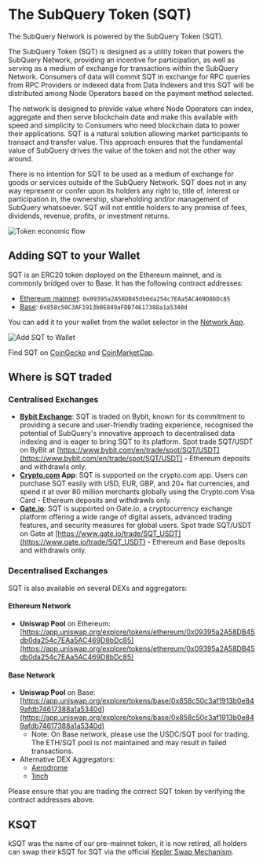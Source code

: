 # The SubQuery Token (SQT)

The SubQuery Network is powered by the SubQuery Token (SQT).

The SubQuery Token (SQT) is designed as a utility token that powers the SubQuery Network, providing an incentive for participation, as well as serving as a medium of exchange for transactions within the SubQuery Network. Consumers of data will commit SQT in exchange for RPC queries from RPC Providers or indexed data from Data Indexers and this SQT will be distributed among Node Operators based on the payment method selected.

The network is designed to provide value where Node Operators can index, aggregate and then serve blockchain data and make this available with speed and simplicity to Consumers who need blockchain data to power their applications. SQT is a natural solution allowing market participants to transact and transfer value. This approach ensures that the fundamental value of SubQuery drives the value of the token and not the other way around.

There is no intention for SQT to be used as a medium of exchange for goods or services outside of the SubQuery Network. SQT does not in any way represent or confer upon its holders any right to, title of, interest or participation in, the ownership, shareholding and/or management of SubQuery whatsoever. SQT will not entitle holders to any promise of fees, dividends, revenue, profits, or investment returns.

![Token economic flow](/assets/img/network/token_economy.png)

## Adding SQT to your Wallet

SQT is an ERC20 token deployed on the Ethereum mainnet, and is commonly bridged over to Base. It has the following contract addresses:

- [Ethereum mainnet](https://etherscan.io/token/0x09395a2A58DB45db0da254c7EAa5AC469D8bDc85): `0x09395a2A58DB45db0da254c7EAa5AC469D8bDc85`
- [Base](https://basescan.org/token/0x858c50C3AF1913b0E849aFDB74617388a1a5340d): `0x858c50C3AF1913b0E849aFDB74617388a1a5340d`

You can add it to your wallet from the wallet selector in the [Network App](https://app.subquery.network/explorer).

![Add SQT to Wallet](/assets/img/network/kSQT_add_wallet.png)

Find SQT on [CoinGecko](https://www.coingecko.com/en/coins/subquery-network) and [CoinMarketCap](https://coinmarketcap.com/currencies/subquery-network/).

## Where is SQT traded

### Centralised Exchanges

- **[Bybit Exchange](https://www.bybit.com/)**: SQT is traded on Bybit, known for its commitment to providing a secure and user-friendly trading experience, recognised the potential of SubQuery's innovative approach to decentralised data indexing and is eager to bring SQT to its platform. Spot trade SQT/USDT on ByBit at [https://www.bybit.com/en/trade/spot/SQT/USDT](https://www.bybit.com/en/trade/spot/SQT/USDT) - Ethereum deposits and withdrawls only.
- **[Crypto.com](https://crypto.com/price/subquery-network) App**: SQT is supported on the crypto.com app. Users can purchase SQT easily with USD, EUR, GBP, and 20+ fiat currencies, and spend it at over 80 million merchants globally using the Crypto.com Visa Card - Ethereum deposits and withdrawls only.
- **[Gate.io](https://www.gate.io)**: SQT is supported on Gate.io, a cryptocurrency exchange platform offering a wide range of digital assets, advanced trading features, and security measures for global users. Spot trade SQT/USDT on Gate at [https://www.gate.io/trade/SQT_USDT](https://www.gate.io/trade/SQT_USDT) - Ethereum and Base deposits and withdrawls only.

### Decentralised Exchanges

SQT is also available on several DEXs and aggregators:

#### Ethereum Network
- **Uniswap Pool** on Ethereum: [https://app.uniswap.org/explore/tokens/ethereum/0x09395a2A58DB45db0da254c7EAa5AC469D8bDc85](https://app.uniswap.org/explore/tokens/ethereum/0x09395a2A58DB45db0da254c7EAa5AC469D8bDc85)

#### Base Network
- **Uniswap Pool** on Base: [https://app.uniswap.org/explore/tokens/base/0x858c50c3af1913b0e849afdb74617388a1a5340d](https://app.uniswap.org/explore/tokens/base/0x858c50c3af1913b0e849afdb74617388a1a5340d)
  - Note: On Base network, please use the USDC/SQT pool for trading. The ETH/SQT pool is not maintained and may result in failed transactions.
- Alternative DEX Aggregators:
  - [Aerodrome](https://aerodrome.finance/swap)
  - [1inch](https://app.1inch.io/swap)

Please ensure that you are trading the correct SQT token by verifying the contract addresses above.

## KSQT

kSQT was the name of our pre-mainnet token, it is now retired, all holders can swap their kSQT for SQT via the official [Kepler Swap Mechanism](./swap.md).
